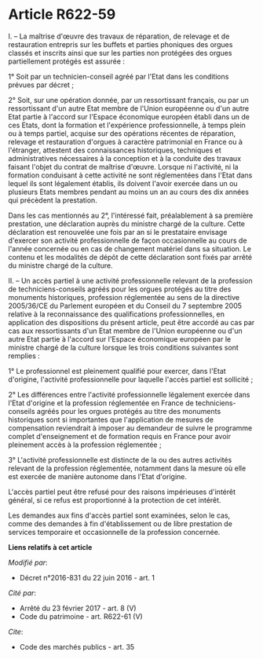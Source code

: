 # Article R622-59

I. – La maîtrise d'œuvre des travaux de réparation, de relevage et de restauration entrepris sur les buffets et parties
phoniques des orgues classés et inscrits ainsi que sur les parties non protégées des orgues partiellement protégés est
assurée :

1° Soit par un technicien-conseil agréé par l'Etat dans les conditions prévues par décret ;

2° Soit, sur une opération donnée, par un ressortissant français, ou par un ressortissant d'un autre Etat membre de l'Union
européenne ou d'un autre Etat partie à l'accord sur l'Espace économique européen établi dans un de ces Etats, dont la
formation et l'expérience professionnelle, à temps plein ou à temps partiel, acquise sur des opérations récentes de
réparation, relevage et restauration d'orgues à caractère patrimonial en France ou à l'étranger, attestent des connaissances
historiques, techniques et administratives nécessaires à la conception et à la conduite des travaux faisant l'objet du
contrat de maîtrise d'œuvre. Lorsque ni l'activité, ni la formation conduisant à cette activité ne sont réglementées dans
l'Etat dans lequel ils sont légalement établis, ils doivent l'avoir exercée dans un ou plusieurs Etats membres pendant au
moins un an au cours des dix années qui précèdent la prestation.

Dans les cas mentionnés au 2°, l'intéressé fait, préalablement à sa première prestation, une déclaration auprès du ministre
chargé de la culture. Cette déclaration est renouvelée une fois par an si le prestataire envisage d'exercer son activité
professionnelle de façon occasionnelle au cours de l'année concernée ou en cas de changement matériel dans sa situation. Le
contenu et les modalités de dépôt de cette déclaration sont fixés par arrêté du ministre chargé de la culture.

II. – Un accès partiel à une activité professionnelle relevant de la profession de techniciens-conseils agréés pour les
orgues protégés au titre des monuments historiques, profession réglementée au sens de la directive 2005/36/CE du Parlement
européen et du Conseil du 7 septembre 2005 relative à la reconnaissance des qualifications professionnelles, en application
des dispositions du présent article, peut être accordé au cas par cas aux ressortissants d'un Etat membre de l'Union
européenne ou d'un autre Etat partie à l'accord sur l'Espace économique européen par le ministre chargé de la culture lorsque
les trois conditions suivantes sont remplies :

1° Le professionnel est pleinement qualifié pour exercer, dans l'Etat d'origine, l'activité professionnelle pour laquelle
l'accès partiel est sollicité ;

2° Les différences entre l'activité professionnelle légalement exercée dans l'Etat d'origine et la profession réglementée en
France de techniciens-conseils agréés pour les orgues protégés au titre des monuments historiques sont si importantes que
l'application de mesures de compensation reviendrait à imposer au demandeur de suivre le programme complet d'enseignement et
de formation requis en France pour avoir pleinement accès à la profession réglementée ;

3° L'activité professionnelle est distincte de la ou des autres activités relevant de la profession réglementée, notamment
dans la mesure où elle est exercée de manière autonome dans l'Etat d'origine.

L'accès partiel peut être refusé pour des raisons impérieuses d'intérêt général, si ce refus est proportionné à la protection
de cet intérêt.

Les demandes aux fins d'accès partiel sont examinées, selon le cas, comme des demandes à fin d'établissement ou de libre
prestation de services temporaire et occasionnelle de la profession concernée.

**Liens relatifs à cet article**

_Modifié par_:

  - Décret n°2016-831 du 22 juin 2016 - art. 1

_Cité par_:

  - Arrêté du 23 février 2017 - art. 8 (V)
  - Code du patrimoine - art. R622-61 (V)

_Cite_:

  - Code des marchés publics - art. 35
